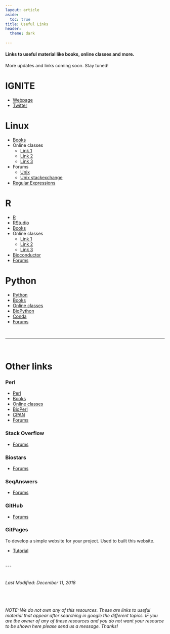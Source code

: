 ```yaml
---
layout: article
aside:
  toc: true
title: Useful Links
header:
  theme: dark
  
---
```


#### Links to useful material like books, online classes and more.  
More updates and links coming soon. Stay tuned!  


# IGNITE
- [Webpage](http://www.itn-ignite.eu/)
- [Twitter](https://twitter.com/itn_ignite)

# Linux  
- [Books]()  
- Online classes  
    - [Link 1](https://training.linuxfoundation.org/resources/free-courses/introduction-to-linux/?_sft_content_type=free-course)
    - [Link 2](https://www.edx.org/course/introduction-to-linux)
    - [Link 3](https://www.udemy.com/courses/search/?src=ukw&q=linux)
- Forums
    - [Unix](https://www.unix.com/)
    - [Unix stackexchange](https://unix.stackexchange.com/)
- [Regular Expressions](https://michael.tngconsulting.ca/UNIX_Regular_Expressions.pdf)

# R
- [R](https://cran.r-project.org/)
- [RStudio](https://www.rstudio.com/products/rstudio/download/)
- [Books]()
- Online classes
    - [Link 1](https://www.coursera.org/learn/r-programming)
    - [Link 2](https://www.edx.org/learn/r-programming)
    - [Link 3](https://www.datacamp.com/courses/free-introduction-to-r)
- [Bioconductor](https://www.bioconductor.org/)
- [Forums]()

# Python
- [Python](https://www.python.org/)
- [Books]()
- [Online classes]()
- [BioPython](https://biopython.org/)
- [Conda](https://www.anaconda.com/download/)
- [Forums](https://python-forum.io/)  

<br />

---  

<br />

# Other links  

### Perl  
- [Perl](https://www.perl.org/)
- [Books]()
- [Online classes]()
- [BioPerl](https://bioperl.org/)
- [CPAN](https://www.cpan.org/)
- [Forums]()

### Stack Overflow
- [Forums](https://stackoverflow.com/)

### Biostars
- [Forums](https://www.biostars.org/)

### SeqAnswers
- [Forums](http://seqanswers.com/)

### GitHub
- [Forums](https://github.com/)

### GitPages
To develop a simple website for your project. Used to built this website.  
- [Tutorial](https://pages.github.com/)


<br />
---
<br />
<br />

###### Last Modified: December 11, 2018  

<br />

###### NOTE: We do not own any of this resources. These are links to useful material that appear after searching in google the different topics. IF you are the owner of any of these resources and you do not want your resource to be shown here please send us a message. Thanks!
